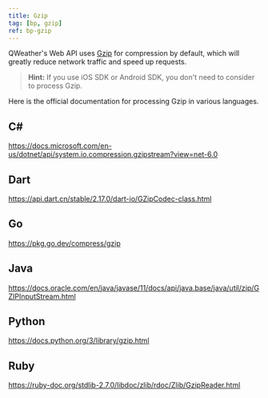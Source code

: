 ```yaml
---
title: Gzip
tag: [bp, gzip]
ref: bp-gzip
---
```


QWeather's Web API uses [Gzip](https://www.gnu.org/software/gzip/) for compression by default, which will greatly reduce network traffic and speed up requests.

> **Hint:** If you use iOS SDK or Android SDK, you don't need to consider to process Gzip.

Here is the official documentation for processing Gzip in various languages.

## C#

<https://docs.microsoft.com/en-us/dotnet/api/system.io.compression.gzipstream?view=net-6.0>

## Dart

<https://api.dart.cn/stable/2.17.0/dart-io/GZipCodec-class.html>


## Go

<https://pkg.go.dev/compress/gzip>

## Java

<https://docs.oracle.com/en/java/javase/11/docs/api/java.base/java/util/zip/GZIPInputStream.html>

## Python

<https://docs.python.org/3/library/gzip.html>

## Ruby

<https://ruby-doc.org/stdlib-2.7.0/libdoc/zlib/rdoc/Zlib/GzipReader.html>